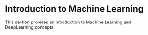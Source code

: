 # Introduction to Machine Learning

This section provides an introduction to Machine Learning and DeepLearning concepts. 
